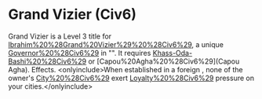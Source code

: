 # Grand Vizier (Civ6)

Grand Vizier is a Level 3 title for [Ibrahim%20%28Grand%20Vizier%29%20%28Civ6%29](Ibrahim), a unique [Governor%20%28Civ6%29](Governor) in "". It requires [Khass-Oda-Bashi%20%28Civ6%29](Khass-Oda-Bashi) or [Capou%20Agha%20%28Civ6%29](Capou Agha).
Effects.
&lt;onlyinclude&gt;When established in a foreign , none of the owner's [City%20%28Civ6%29](cities) exert [Loyalty%20%28Civ6%29](Loyalty) pressure on your cities.&lt;/onlyinclude&gt;